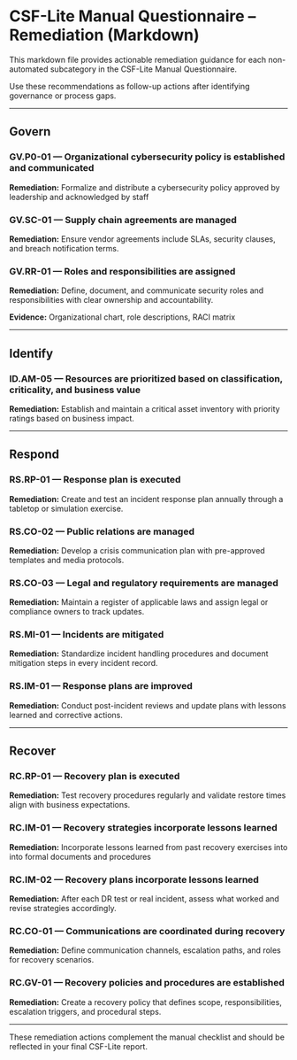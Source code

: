 # CSF-Lite Manual Questionnaire – Remediation (Markdown)

This markdown file provides actionable remediation guidance for each non-automated subcategory in the CSF-Lite Manual Questionnaire.

Use these recommendations as follow-up actions after identifying governance or process gaps.

---
## Govern

### GV.P0-01 — Organizational cybersecurity policy is established and communicated

**Remediation:** Formalize and distribute a cybersecurity policy approved by leadership and acknowledged by staff

### GV.SC-01 — Supply chain agreements are managed

**Remediation:** Ensure vendor agreements include SLAs, security clauses, and breach notification terms.

### GV.RR-01 — Roles and responsibilities are assigned

**Remediation:** Define, document, and communicate security roles and responsibilities with clear ownership and accountability.

**Evidence:** Organizational chart, role descriptions, RACI matrix


---

## Identify

### ID.AM-05 — Resources are prioritized based on classification, criticality, and business value

**Remediation:** Establish and maintain a critical asset inventory with priority ratings based on business impact.



---

## Respond

### RS.RP-01 — Response plan is executed

**Remediation:** Create and test an incident response plan annually through a tabletop or simulation exercise.

### RS.CO-02 — Public relations are managed

**Remediation:** Develop a crisis communication plan with pre-approved templates and media protocols.

### RS.CO-03 — Legal and regulatory requirements are managed

**Remediation:** Maintain a register of applicable laws and assign legal or compliance owners to track updates.

### RS.MI-01 — Incidents are mitigated

**Remediation:** Standardize incident handling procedures and document mitigation steps in every incident record.

### RS.IM-01 — Response plans are improved

**Remediation:** Conduct post-incident reviews and update plans with lessons learned and corrective actions.

---

## Recover

### RC.RP-01 — Recovery plan is executed

**Remediation:** Test recovery procedures regularly and validate restore times align with business expectations.

### RC.IM-01 — Recovery strategies incorporate lessons learned

**Remediation:** Incorporate lessons learned from past recovery exercises into into formal documents and procedures


### RC.IM-02 — Recovery plans incorporate lessons learned

**Remediation:** After each DR test or real incident, assess what worked and revise strategies accordingly.

### RC.CO-01 — Communications are coordinated during recovery

**Remediation:** Define communication channels, escalation paths, and roles for recovery scenarios.

### RC.GV-01 — Recovery policies and procedures are established

**Remediation:** Create a recovery policy that defines scope, responsibilities, escalation triggers, and procedural steps.

---

These remediation actions complement the manual checklist and should be reflected in your final CSF-Lite report.
